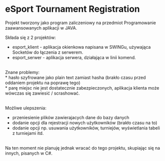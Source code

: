 # eSport Tournament Registration

Projekt tworzony jako program zaliczeniowy na przedmiot Programowanie zaawansowanych aplikacji w JAVA.  <br>

Składa się z 2 projektów:  <br>
- esport_klient - aplikacja okienkowa napisana w SWINGu, używająca Socketów do łączenia z serwerem.  <br>
- esport_serwer - aplikacja serwera, działająca w linii komend. <br>
 <br>
Znane problemy: <br>
* hasło szyfrowane jako plain text zamiast hasha (brakło czasu przed oddaniem projektu na poprawę tego) <br>
* parę miejsc nie jest dostatecznie zabezpieczonych, aplikacja klienta może wówczas się zawiesić / scrashować. <br>
<br>

Możliwe ulepszenia:
- przeniesienie plików zawierajacych dane do bazy danych <br>
- dodanie opcji dla rejestracji nowych użytkowników (brakło czasu na to) <br>
- dodanie opcji np. usuwania użytkowników, turniejów, wyświetlania tabeli z turniejami itd. <br>
<br> 
Na ten moment nie planuję jednak wracać do tego projektu, skupiając się na innych, pisanych w C#. 

